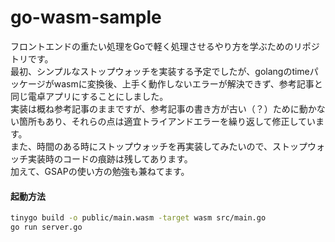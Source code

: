 # go-wasm-sample

フロントエンドの重たい処理をGoで軽く処理させるやり方を学ぶためのリポジトリです。<br/>
最初、シンプルなストップウォッチを実装する予定でしたが、golangのtimeパッケージがwasmに変換後、上手く動作しないエラーが解決できず、参考記事と同じ電卓アプリにすることにしました。<br/>
実装は概ね参考記事のままですが、参考記事の書き方が古い（？）ために動かない箇所もあり、それらの点は適宜トライアンドエラーを繰り返して修正しています。<br/>
また、時間のある時にストップウォッチを再実装してみたいので、ストップウォッチ実装時のコードの痕跡は残してあります。<br/>
加えて、GSAPの使い方の勉強も兼ねてます。<br/>

#### 起動方法
```bash 
tinygo build -o public/main.wasm -target wasm src/main.go
go run server.go
```
